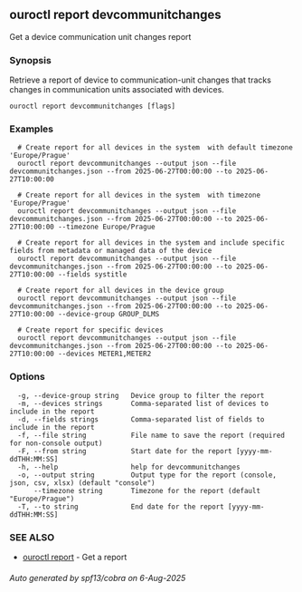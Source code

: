 ## ouroctl report devcommunitchanges

Get a device communication unit changes report

### Synopsis

Retrieve a report of device to communication-unit changes that tracks changes in communication units associated with devices.

```
ouroctl report devcommunitchanges [flags]
```

### Examples

```
  # Create report for all devices in the system  with default timezone 'Europe/Prague'
  ouroctl report devcommunitchanges --output json --file devcommunitchanges.json --from 2025-06-27T00:00:00 --to 2025-06-27T10:00:00

  # Create report for all devices in the system  with timezone 'Europe/Prague'
  ouroctl report devcommunitchanges --output json --file devcommunitchanges.json --from 2025-06-27T00:00:00 --to 2025-06-27T10:00:00 --timezone Europe/Prague

  # Create report for all devices in the system and include specific fields from metadata or managed data of the device
  ouroctl report devcommunitchanges --output json --file devcommunitchanges.json --from 2025-06-27T00:00:00 --to 2025-06-27T10:00:00 --fields systitle

  # Create report for all devices in the device group
  ouroctl report devcommunitchanges --output json --file devcommunitchanges.json --from 2025-06-27T00:00:00 --to 2025-06-27T10:00:00 --device-group GROUP_DLMS

  # Create report for specific devices
  ouroctl report devcommunitchanges --output json --file devcommunitchanges.json --from 2025-06-27T00:00:00 --to 2025-06-27T10:00:00 --devices METER1,METER2
```

### Options

```
  -g, --device-group string   Device group to filter the report
  -m, --devices strings       Comma-separated list of devices to include in the report
  -d, --fields strings        Comma-separated list of fields to include in the report
  -f, --file string           File name to save the report (required for non-console output)
  -F, --from string           Start date for the report [yyyy-mm-ddTHH:MM:SS]
  -h, --help                  help for devcommunitchanges
  -o, --output string         Output type for the report (console, json, csv, xlsx) (default "console")
      --timezone string       Timezone for the report (default "Europe/Prague")
  -T, --to string             End date for the report [yyyy-mm-ddTHH:MM:SS]
```

### SEE ALSO

* [ouroctl report](ouroctl_report.md)	 - Get a report

###### Auto generated by spf13/cobra on 6-Aug-2025
